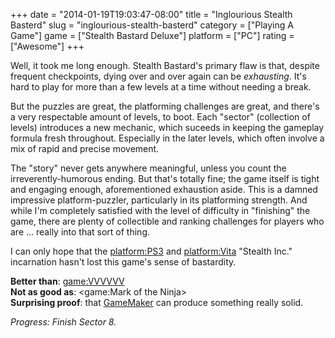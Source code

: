 +++
date = "2014-01-19T19:03:47-08:00"
title = "Inglourious Stealth Basterd"
slug = "inglourious-stealth-basterd"
category = ["Playing A Game"]
game = ["Stealth Bastard Deluxe"]
platform = ["PC"]
rating = ["Awesome"]
+++

Well, it took me long enough.  Stealth Bastard's primary flaw is that, despite frequent checkpoints, dying over and over again can be <i>exhausting</i>.  It's hard to play for more than a few levels at a time without needing a break.

But the puzzles are great, the platforming challenges are great, and there's a very respectable amount of levels, to boot.  Each "sector" (collection of levels) introduces a new mechanic, which suceeds in keeping the gameplay formula fresh throughout.  Especially in the later levels, which often involve a mix of rapid and precise movement.

The "story" never gets anywhere meaningful, unless you count the irreverently-humorous ending.  But that's totally fine; the game itself is tight and engaging enough, aforementioned exhaustion aside.  This is a damned impressive platform-puzzler, particularly in its platforming strength.  And while I'm completely satisfied with the level of difficulty in "finishing" the game, there are plenty of collectible and ranking challenges for players who are ... really into that sort of thing.

I can only hope that the <platform:PS3> and <platform:Vita> "Stealth Inc." incarnation hasn't lost this game's sense of bastardity.

<b>Better than</b>: <game:VVVVVV>  
<b>Not as good as</b>: <game:Mark of the Ninja>  
<b>Surprising proof</b>: that <a href="http://www.yoyogames.com/studio">GameMaker</a> can produce something really solid.

<i>Progress: Finish Sector 8.</i>

